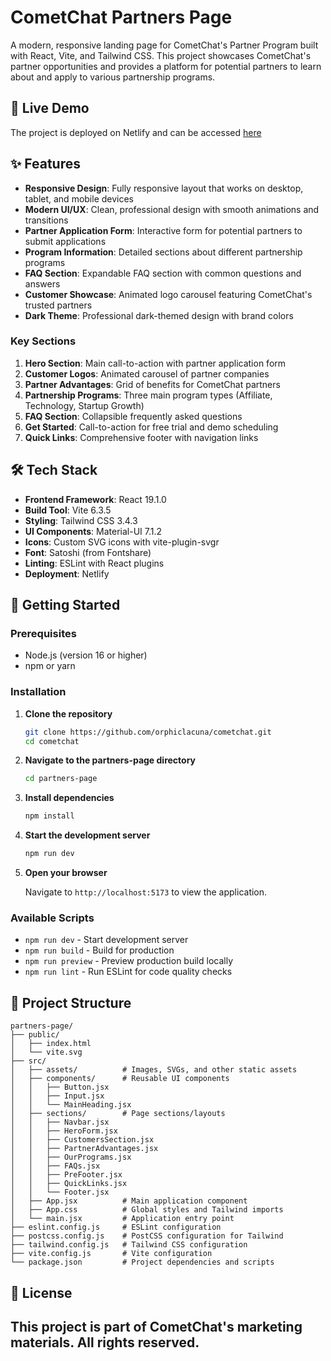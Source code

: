 # CometChat Partners Page

A modern, responsive landing page for CometChat's Partner Program built with React, Vite, and Tailwind CSS. This project showcases CometChat's partner opportunities and provides a platform for potential partners to learn about and apply to various partnership programs.

## 🚀 Live Demo

The project is deployed on Netlify and can be accessed [here](https://cometchatpartners.netlify.app/)

## ✨ Features

- **Responsive Design**: Fully responsive layout that works on desktop, tablet, and mobile devices
- **Modern UI/UX**: Clean, professional design with smooth animations and transitions
- **Partner Application Form**: Interactive form for potential partners to submit applications
- **Program Information**: Detailed sections about different partnership programs
- **FAQ Section**: Expandable FAQ section with common questions and answers
- **Customer Showcase**: Animated logo carousel featuring CometChat's trusted partners
- **Dark Theme**: Professional dark-themed design with brand colors

### Key Sections

1. **Hero Section**: Main call-to-action with partner application form
2. **Customer Logos**: Animated carousel of partner companies
3. **Partner Advantages**: Grid of benefits for CometChat partners
4. **Partnership Programs**: Three main program types (Affiliate, Technology, Startup Growth)
5. **FAQ Section**: Collapsible frequently asked questions
6. **Get Started**: Call-to-action for free trial and demo scheduling
7. **Quick Links**: Comprehensive footer with navigation links

## 🛠 Tech Stack

- **Frontend Framework**: React 19.1.0
- **Build Tool**: Vite 6.3.5
- **Styling**: Tailwind CSS 3.4.3
- **UI Components**: Material-UI 7.1.2
- **Icons**: Custom SVG icons with vite-plugin-svgr
- **Font**: Satoshi (from Fontshare)
- **Linting**: ESLint with React plugins
- **Deployment**: Netlify

## 🚀 Getting Started

### Prerequisites

- Node.js (version 16 or higher)
- npm or yarn

### Installation

1. **Clone the repository**
   ```bash
   git clone https://github.com/orphiclacuna/cometchat.git
   cd cometchat
   ```

2. **Navigate to the partners-page directory**
   ```bash
   cd partners-page
   ```

3. **Install dependencies**
   ```bash
   npm install
   ```

4. **Start the development server**
   ```bash
   npm run dev
   ```

5. **Open your browser**
   
   Navigate to `http://localhost:5173` to view the application.

### Available Scripts

- `npm run dev` - Start development server
- `npm run build` - Build for production
- `npm run preview` - Preview production build locally
- `npm run lint` - Run ESLint for code quality checks

## 📁 Project Structure

```
partners-page/
├── public/
│   ├── index.html
│   └── vite.svg
├── src/
│   ├── assets/          # Images, SVGs, and other static assets
│   ├── components/      # Reusable UI components
│   │   ├── Button.jsx
│   │   ├── Input.jsx
│   │   └── MainHeading.jsx
│   ├── sections/        # Page sections/layouts
│   │   ├── Navbar.jsx
│   │   ├── HeroForm.jsx
│   │   ├── CustomersSection.jsx
│   │   ├── PartnerAdvantages.jsx
│   │   ├── OurPrograms.jsx
│   │   ├── FAQs.jsx
│   │   ├── PreFooter.jsx
│   │   ├── QuickLinks.jsx
│   │   └── Footer.jsx
│   ├── App.jsx          # Main application component
│   ├── App.css          # Global styles and Tailwind imports
│   └── main.jsx         # Application entry point
├── eslint.config.js     # ESLint configuration
├── postcss.config.js    # PostCSS configuration for Tailwind
├── tailwind.config.js   # Tailwind CSS configuration
├── vite.config.js       # Vite configuration
└── package.json         # Project dependencies and scripts
```
## 📄 License

This project is part of CometChat's marketing materials. All rights reserved.
---